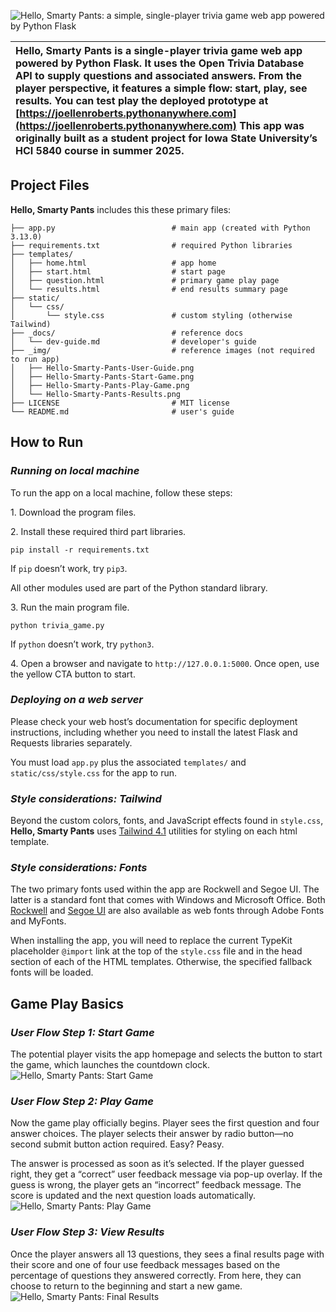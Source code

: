 ![Hello, Smarty Pants: a simple, single-player trivia game web app powered by Python Flask](img/Hello-Smarty-Pants-User-Guide.png)

| Hello, Smarty Pants is a single-player trivia game web app powered by Python Flask. It uses the Open Trivia Database API to supply questions and associated answers. From the player perspective, it features a simple flow: start, play, see results.  You can test play the deployed prototype at [https://joellenroberts.pythonanywhere.com](https://joellenroberts.pythonanywhere.com) This app was originally built as a student project for Iowa State University’s HCI 5840 course in summer 2025\. |
| :---- |

## **Project Files**

**Hello, Smarty Pants** includes this these primary files:  

```
├── app.py                          # main app (created with Python 3.13.0)
├── requirements.txt                # required Python libraries
├── templates/                      
│   ├── home.html                   # app home
│   ├── start.html                  # start page
│   ├── question.html               # primary game play page
│   └── results.html                # end results summary page
├── static/
│   └── css/
│       └── style.css               # custom styling (otherwise Tailwind)
├── _docs/                          # reference docs
│   └── dev-guide.md                # developer's guide
├── _img/                           # reference images (not required to run app)
│   ├── Hello-Smarty-Pants-User-Guide.png   
│   ├── Hello-Smarty-Pants-Start-Game.png 
│   ├── Hello-Smarty-Pants-Play-Game.png
│   └── Hello-Smarty-Pants-Results.png
├── LICENSE                         # MIT license
└── README.md                       # user's guide
```

## **How to Run**

### ***Running on local machine***

To run the app on a local machine, follow these steps:

1\. Download the program files.

2\. Install these required third part libraries.  

```
pip install -r requirements.txt
```

If `pip` doesn’t work, try `pip3`.

All other modules used are part of the Python standard library.

3\. Run the main program file.  
```
python trivia_game.py
```

If `python` doesn’t work, try `python3`.

4\. Open a browser and navigate to `http://127.0.0.1:5000`. Once open, use the yellow CTA button to start.

### ***Deploying on a web server***

Please check your web host’s documentation for specific deployment instructions, including whether you need to install the latest Flask and Requests libraries separately. 

You must load `app.py` plus the associated `templates/` and `static/css/style.css` for the app to run.

### ***Style considerations: Tailwind***

Beyond the custom colors, fonts, and JavaScript effects found in `style.css`, **Hello, Smarty Pants** uses [Tailwind 4.1](https://tailwindcss.com) utilities for styling on each html template.

### ***Style considerations: Fonts***

The two primary fonts used within the app are Rockwell and Segoe UI. The latter is a standard font that comes with Windows and Microsoft Office. Both [Rockwell](https://fonts.adobe.com/fonts/rockwell) and [Segoe UI](https://fonts.adobe.com/fonts/segoe-ui) are also available as web fonts through Adobe Fonts and MyFonts. 

When installing the app, you will need to replace the current TypeKit placeholder `@import` link at the top of the `style.css` file and in the head section of each of the HTML templates. Otherwise, the specified fallback fonts will be loaded. 

## **Game Play Basics**

### ***User Flow Step 1: Start Game***

The potential player visits the app homepage and selects the button to start the game, which launches the countdown clock.
![Hello, Smarty Pants: Start Game](img/Hello-Smarty-Pants-Start-Game.gif)

### ***User Flow Step 2: Play Game***

Now the game play officially begins. Player sees the first question and four answer choices. The player selects their answer by radio button—no second submit button action required. Easy? Peasy.

The answer is processed as soon as it’s selected. If the player guessed right, they get a “correct” user feedback message via pop-up overlay. If the guess is wrong, the player gets an “incorrect” feedback message. The score is updated and the next question loads automatically.
![Hello, Smarty Pants: Play Game](img/Hello-Smarty-Pants-Play-Game.gif)

### ***User Flow Step 3: View Results***

Once the player answers all 13 questions, they sees a final results page with their score and one of four use feedback messages based on the percentage of questions they answered correctly. From here, they can choose to return to the beginning and start a new game.
![Hello, Smarty Pants: Final Results](img/Hello-Smarty-Pants-Results.png)
